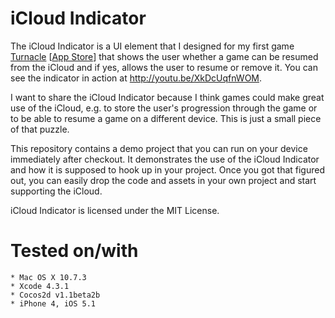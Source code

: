 iCloud Indicator
====================

The iCloud Indicator is a UI element that I designed for my first game [Turnacle](http://turnacle.thomvis.nl "The Turnacle support website") \[[App Store](http://itunes.apple.com/us/app/turnacle/id499153156?ls=1&mt=8 "Turnacle in the App Store")\] that shows the user whether a game can be resumed from the iCloud and if yes, allows the user to resume or remove it. You can see the indicator in action at http://youtu.be/XkDcUqfnWOM.

I want to share the iCloud Indicator because I think games could make great use of the iCloud, e.g. to store the user's progression through the game or to be able to resume a game on a different device. This is just a small piece of that puzzle. 

This repository contains a demo project that you can run on your device immediately after checkout. It demonstrates the use of the iCloud Indicator and how it is supposed to hook up in your project. Once you got that figured out, you can easily drop the code and assets in your own project and start supporting the iCloud.

iCloud Indicator is licensed under the MIT License.

Tested on/with
====================
	* Mac OS X 10.7.3
	* Xcode 4.3.1
	* Cocos2d v1.1beta2b
	* iPhone 4, iOS 5.1
